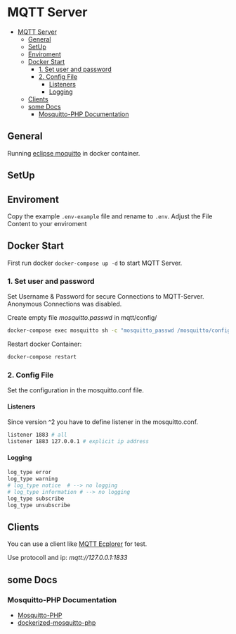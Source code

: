 # MQTT Server

- [MQTT Server](#mqtt-server)
  - [General](#general)
  - [SetUp](#setup)
  - [Enviroment](#enviroment)
  - [Docker Start](#docker-start)
    - [1. Set user and password](#1-set-user-and-password)
    - [2. Config File](#2-config-file)
      - [Listeners](#listeners)
      - [Logging](#logging)
  - [Clients](#clients)
  - [some Docs](#some-docs)
    - [Mosquitto-PHP Documentation](#mosquitto-php-documentation)

## General

Running [eclipse moquitto](https://hub.docker.com/_/eclipse-mosquitto) in docker container.

## SetUp

## Enviroment

Copy the example `.env-example` file and rename to `.env`. Adjust the File Content to your enviroment

## Docker Start

First run docker `docker-compose up -d` to start MQTT Server.

### 1. Set user and password

Set Username & Password for secure Connections to MQTT-Server. Anonymous Connections was disabled.

Create empty file _mosquitto.passwd_ in mqtt/config/

```sh
docker-compose exec mosquitto sh -c "mosquitto_passwd /mosquitto/config/mosquitto.passwd [YOUR_USER]"
```

Restart docker Container:

```sh
docker-compose restart
```

### 2. Config File

Set the configuration in the mosquitto.conf file.

#### Listeners

Since version ^2 you have to define listener in the mosquitto.conf.

```sh
listener 1883 # all
listener 1883 127.0.0.1 # explicit ip address
```

#### Logging

``` sh
log_type error
log_type warning
# log_type notice  # --> no logging
# log_type information # --> no logging
log_type subscribe
log_type unsubscribe
```

## Clients

You can use a client like [MQTT Ecplorer](http://mqtt-explorer.com) for test.

Use protocoll and ip: _mqtt://127.0.0.1:1833_

## some Docs

### Mosquitto-PHP Documentation

- [Mosquitto-PHP](https://mosquitto-php.readthedocs.io/en/latest/index.html)
- [dockerized-mosquitto-php](https://github.com/klabeh/dockerized-mosquitto-php)
